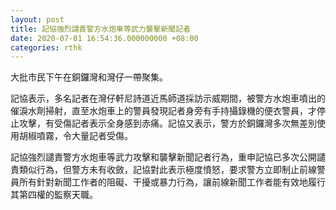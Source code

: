 ```yaml
---
layout: post
title: 記協強烈譴責警方水炮車等武力襲擊新聞記者
date: 2020-07-01 16:54:36.000000000 +08:00
categories: rthk
---
```


大批市民下午在銅鑼灣和灣仔一帶聚集。

記協表示，多名記者在灣仔軒尼詩道近馬師道採訪示威期間，被警方水炮車噴出的催淚水劑掃射，直至水炮車上的警員發現記者身旁有手持攝錄機的便衣警員，才停止攻擊，有受傷記者表示全身感到赤痛。記協又表示，警方於銅鑼灣多次無差別使用胡椒噴霧，令大量記者受傷。

記協強烈譴責警方水炮車等武力攻擊和襲擊新聞記者行為，重申記協已多次公開譴責類似行為，但警方未有收斂，記協對此表示極度憤怒，要求警方立即制止前線警員所有針對新聞工作者的阻礙、干擾或暴力行為，讓前線新聞工作者能有效地履行其第四權的監察天職。
